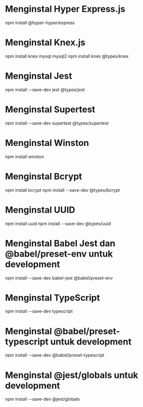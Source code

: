 # Menginstal Hyper Express.js
npm install @hyper-hyper/express

# Menginstal Knex.js
npm install knex mysql mysql2
npm install knex @types/knex

# Menginstal Jest
npm install --save-dev jest @types/jest

# Menginstal Supertest
npm install --save-dev supertest @types/supertest

# Menginstal Winston
npm install winston

# Menginstal Bcrypt
npm install bcrypt
npm install --save-dev @types/bcrypt

# Menginstal UUID
npm install uuid
npm install --save-dev @types/uuid

# Menginstal Babel Jest dan @babel/preset-env untuk development
npm install --save-dev babel-jest @babel/preset-env

# Menginstal TypeScript
npm install --save-dev typescript

# Menginstal @babel/preset-typescript untuk development
npm install --save-dev @babel/preset-typescript

# Menginstal @jest/globals untuk development
npm install --save-dev @jest/globals